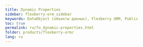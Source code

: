 ```yaml
---
title: Dynamic Properties
sidebar: flexberry-orm_sidebar
keywords: DataObject (объекты данных), Flexberry ORM, Public
toc: true
permalink: ru/fo_dynamic-properties.html
folder: products/flexberry-orm/
lang: ru
---
```


